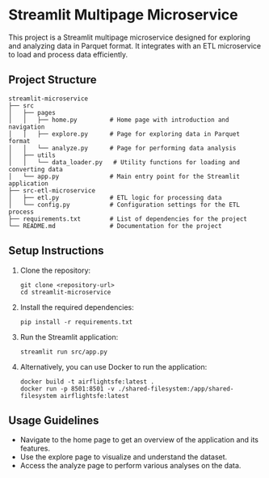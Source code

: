 # Streamlit Multipage Microservice

This project is a Streamlit multipage microservice designed for exploring and analyzing data in Parquet format. It integrates with an ETL microservice to load and process data efficiently.

## Project Structure

```
streamlit-microservice
├── src
│   ├── pages
│   │   ├── home.py         # Home page with introduction and navigation
│   │   ├── explore.py      # Page for exploring data in Parquet format
│   │   └── analyze.py      # Page for performing data analysis
│   ├── utils
│   │   └── data_loader.py   # Utility functions for loading and converting data
│   └── app.py              # Main entry point for the Streamlit application
├── src-etl-microservice
│   ├── etl.py              # ETL logic for processing data
│   └── config.py           # Configuration settings for the ETL process
├── requirements.txt        # List of dependencies for the project
└── README.md               # Documentation for the project
```

## Setup Instructions

1. Clone the repository:
   ```
   git clone <repository-url>
   cd streamlit-microservice
   ```

2. Install the required dependencies:
   ```
   pip install -r requirements.txt
   ```

3. Run the Streamlit application:
   ```
   streamlit run src/app.py
   ```

4. Alternatively, you can use Docker to run the application:
   ```
   docker build -t airflightsfe:latest .
   docker run -p 8501:8501 -v ./shared-filesystem:/app/shared-filesystem airflightsfe:latest
   ```

## Usage Guidelines

- Navigate to the home page to get an overview of the application and its features.
- Use the explore page to visualize and understand the dataset.
- Access the analyze page to perform various analyses on the data.